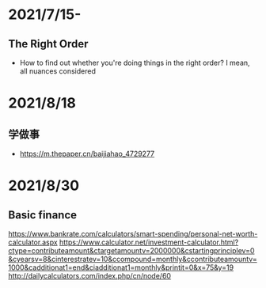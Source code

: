 # 2021/7/15-
## The Right Order
- How to find out whether you're doing things in the right order? I mean, all nuances considered

# 2021/8/18
## 学做事
- https://m.thepaper.cn/baijiahao_4729277

# 2021/8/30
## Basic finance
https://www.bankrate.com/calculators/smart-spending/personal-net-worth-calculator.aspx
https://www.calculator.net/investment-calculator.html?ctype=contributeamount&ctargetamountv=2000000&cstartingprinciplev=0&cyearsv=8&cinterestratev=10&ccompound=monthly&ccontributeamountv=1000&cadditionat1=end&ciadditionat1=monthly&printit=0&x=75&y=19
http://dailycalculators.com/index.php/cn/node/60